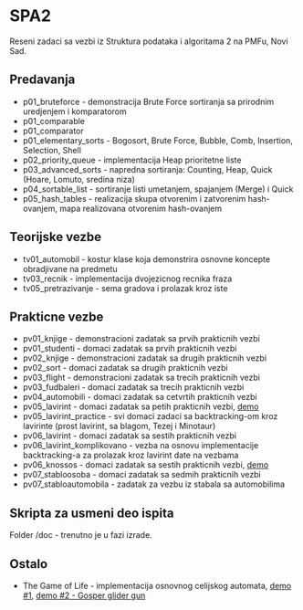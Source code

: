 # SPA2
Reseni zadaci sa vezbi iz Struktura podataka i algoritama 2 na PMFu, Novi Sad.

## Predavanja
- p01_bruteforce - demonstracija Brute Force sortiranja sa prirodnim uredjenjem i komparatorom
- p01_comparable
- p01_comparator
- p01_elementary_sorts - Bogosort, Brute Force, Bubble, Comb, Insertion, Selection, Shell
- p02_priority_queue - implementacija Heap prioritetne liste
- p03_advanced_sorts - napredna sortiranja: Counting, Heap, Quick (Hoare, Lomuto, sredina niza)
- p04_sortable_list - sortiranje listi umetanjem, spajanjem (Merge) i Quick
- p05_hash_tables - realizacija skupa otvorenim i zatvorenim hash-ovanjem, mapa realizovana otvorenim hash-ovanjem

## Teorijske vezbe
- tv01_automobil - kostur klase koja demonstrira osnovne koncepte obradjivane na predmetu
- tv03_recnik - implementacija dvojezicnog recnika fraza
- tv05_pretrazivanje - sema gradova i prolazak kroz iste

## Prakticne vezbe
- pv01_knjige - demonstracioni zadatak sa prvih prakticnih vezbi
- pv01_studenti - domaci zadatak sa prvih prakticnih vezbi
- pv02_knjige - demonstracioni zadatak sa drugih prakticnih vezbi
- pv02_sort - domaci zadatak sa drugih prakticnih vezbi
- pv03_flight - demonstracioni zadatak sa trecih prakticnih vezbi
- pv03_fudbaleri - domaci zadatak sa trecih prakticnih vezbi
- pv04_automobili - domaci zadatak sa cetvrtih prakticnih vezbi
- pv05_lavirint - domaci zadatak sa petih prakticnih vezbi, [demo](https://www.youtube.com/watch?v=B96ttqox3Bc)
- pv05_lavirint_practice - svi domaci zadaci sa backtracking-om kroz lavirinte (prost lavirint, sa blagom, Tezej i Minotaur)
- pv06_lavirint - domaci zadatak sa sestih prakticnih vezbi
- pv06_lavirint_komplikovano - vezba na osnovu implementacije backtracking-a za prolazak kroz lavirint date na vezbama
- pv06_knossos - domaci zadatak sa sestih prakticnih vezbi, [demo](https://www.youtube.com/watch?v=WntFS4tqTX4)
- pv07_stabloosoba - domaci zadatak sa sedmih prakticnih vezbi
- pv07_stabloautomobila - zadatak za vezbu iz stabala sa automobilima

## Skripta za usmeni deo ispita
Folder /doc - trenutno je u fazi izrade.

## Ostalo
- The Game of Life - implementacija osnovnog celijskog automata, [demo #1](https://www.youtube.com/watch?v=Fa3DYMfTp9E), [demo #2 - Gosper glider gun](https://www.youtube.com/watch?v=tZQ1EJWGx3U)
